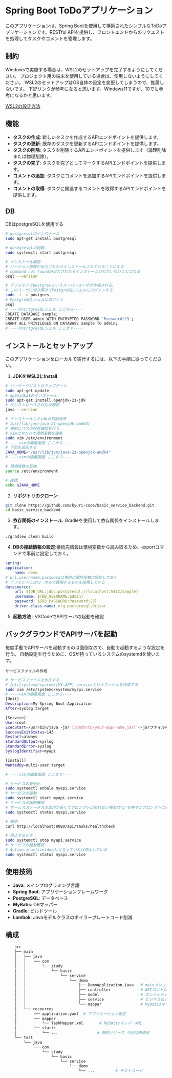 # Spring Boot ToDoアプリケーション

このアプリケーションは、Spring Bootを使用して構築されたシンプルなToDoアプリケーションです。RESTful APIを提供し、フロントエンドからのリクエストを処理してタスクやコメントを管理します。

## 制約

Windowsで実施する場合は、WSL2のセットアップを完了するようにしてください。
プロジェクト用の端末を使用している場合は、使用しないようにしてください。
WSL2のセットアップはOS自体の設定を変更してしまうので、推奨しないです。
下記リンクが参考になると思います。Windows11ですが、10でも参考になるかと思います。

[WSL2の設定方法](https://note.com/hiro20180901/n/nc798a07485e2)

## 機能

- **タスクの作成**: 新しいタスクを作成するAPIエンドポイントを提供します。
- **タスクの更新**: 既存のタスクを更新するAPIエンドポイントを提供します。
- **タスクの削除**: タスクを削除するAPIエンドポイントを提供します（論理削除または物理削除）。
- **タスクの完了**: タスクを完了としてマークするAPIエンドポイントを提供します。
- **コメントの追加**: タスクにコメントを追加するAPIエンドポイントを提供します。
- **コメントの取得**: タスクに関連するコメントを取得するAPIエンドポイントを提供します。

## DB

DBはpostgreSQLを使用する
```bash
# postgresqlのインストール
sudo apt-get install postgresql

# postgresqlの起動
sudo systemctl start postgresql

# インストール確認
# バージョン情報が出力されたらインストールされていることになる
# command not foundが出力されたらインストールされていないことになる
psql --version

# デフォルトでpostgresというスーパーユーザが作成される。
# このユーザに切り開けてPostgreSQLシェルにログインする
sudo -i -u postgres
# PostgreSQLシェルにログイン
psql
# ----PosrtgreSQLシェル ここから----
CREATE DATABASE sample;
CREATE USER admin WITH ENCRYPTED PASSWORD 'Password!23';
GRANT ALL PRIVILEGES ON DATABASE sample TO admin;
# ----PosrtgreSQLシェル ここまで----
```

## インストールとセットアップ

このアプリケーションをローカルで実行するには、以下の手順に従ってください。

1. **JDKをWSL2にInstall**
```bash
# パッケージリストのアップデート
sudo apt-get update
# openjdk21のインストール
sudo apt-get install openjdk-21-jdk
# インストレールされたか確認
java --version

# インストールしたjdkの格納場所
# /usr/lib/jvm/java-21-openjdk-amd64/
# 事前にパスの存在確認を行う
# vimコマンドで環境変数を編集
sudo vim /etc/environment
# ----vimの編集画面 ここから----
# 下記を追記する
JAVA_HOME="/usr/lib/jvm/java-21-openjdk-amd64"
# ----vimの編集画面 ここまで----

# 環境変数の反映
source /etc/environment

# 確認
echo $JAVA_HOME
```

2. **リポジトリのクローン**:
```bash
git clone https://github.com/kyuri-code/basic_service_backend.git
cd basic_service_backend
```

3. **依存関係のインストール**: Gradleを使用して依存関係をインストールします。
```bash
./gradlew clean build
```

4. **DBの接続情報の設定**:接続先情報は環境変数から読み取るため、exportコマンドで事前に設定しておく。
```yaml
spring:
application:
    name: demo
# url,usernamem,passwordは事前に環境変数に設定しておく
# デフォルトにはローカルで使用するものを採用している
datasource:
    url: ${DB_URL:jdbc:postgresql://localhost:5432/sample}
    username: ${DB_USERNAME:admin}
    password: ${DB_PASSWORD:Password!23}
    driver-class-name: org.postgresql.Driver
```

5. **起動方法** : VSCodeでAPIサーバの起動を確認

## バックグラウンドでAPIサーバを起動

毎度手動でAPIサーバを起動するのは面倒なので、自動で起動するような設定を行う。
自動設定を行うために、OSが持っているシステムのsystemdを使います。

`サービスファイルの作成`
```bash
# サービスファイルを作成する
# /etc/systemd/system/[MY_APP].serviceというファイルを作成する
sudo vim /etc/systemd/system/myapi.service
# ----vimの編集画面 ここから----
[Unit]
Description=My Spring Boot Application
After=syslog.target

[Service]
User=root
ExecStart=/usr/bin/java -jar [/path/to/your-app-name.jar] <-jarファイルの絶対パスを設定
SuccessExitStatus=143
Restart=always
StandardOutput=syslog
StandardError=syslog
SyslogIdentifier=myapi

[Install]
WantedBy=multi-user.target

# ----vimの編集画面 ここまで----

# サービスの有効化
sudo systemctl enbale myapi.service
# サービスの起動
sudo systemctl start myapi.service
# サービスの起動確認
# サービスステータスの出力が長くてプロンプトに戻れない場合は"q"を押すとプロンプトに戻れる
sudo systemctl status myapi.service

# 確認
curl http://localhost:8080/api/tasks/healthcheck

# 停止するとき
sudo systemctl stop myapi.service
# サービスの起動確認
# Active:inactive(dead)となっていれば停止している
sudo systemctl status myapi.service
```

## 使用技術

- **Java**: メインプログラミング言語
- **Spring Boot**: アプリケーションフレームワーク
- **PostgreSQL**: データベース
- **MyBatis**: ORマッパー
- **Gradle**: ビルドツール
- **Lombok**: Javaモデルクラスのボイラープレートコード削減

## 構成

```bash
    src
    ├── main
    │   ├── java
    │   │   └── com
    │   │       └── study
    │   │           └── basic
    │   │               └── service
    │   │                   └── demo
    │   │                       ├── DemoApplication.java   # mainメソッド
    │   │                       ├── controller             # APIコントローラ
    │   │                       ├── model                  # エンティティモデル
    │   │                       ├── service                # ビジネスロジック
    │   │                       └── mapper                 # MyBatisマッパー
    │   └── resources
    │       ├── application.yaml  # アプリケーション設定
    │       ├── mapper
    │       │   └── TaskMapper.xml       # MyBatisマッパーXML
    │       └── static
    │           └── ...                 # 静的リソース 今回は未使用
    └── test
        └── java
            └── com
                └── study
                    └── basic
                        └── service
                            └── demo
                                └── ...         # テストコード
```

